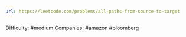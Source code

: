 ```yaml
---
url: https://leetcode.com/problems/all-paths-from-source-to-target
---
```


Difficulty: #medium
Companies: #amazon #bloomberg